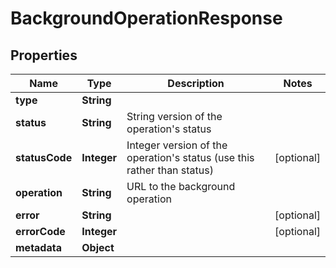 

# BackgroundOperationResponse


## Properties

| Name | Type | Description | Notes |
|------------ | ------------- | ------------- | -------------|
|**type** | **String** |  |  |
|**status** | **String** | String version of the operation&#39;s status |  |
|**statusCode** | **Integer** | Integer version of the operation&#39;s status (use this rather than status) |  [optional] |
|**operation** | **String** | URL to the background operation |  |
|**error** | **String** |  |  [optional] |
|**errorCode** | **Integer** |  |  [optional] |
|**metadata** | **Object** |  |  |



